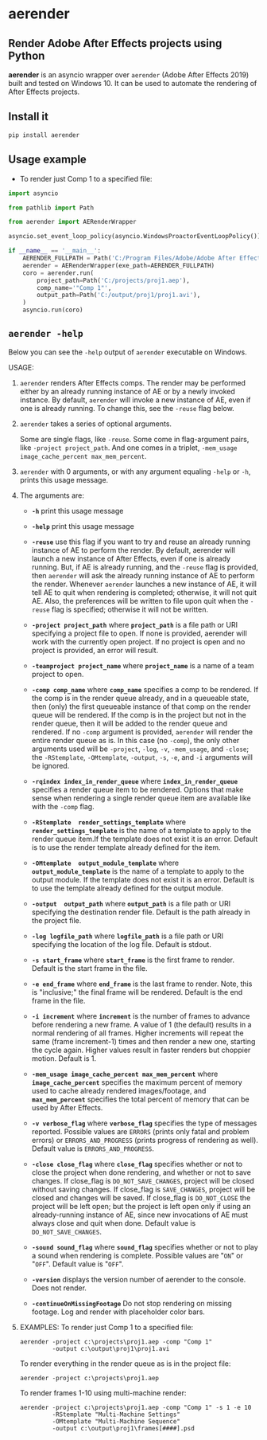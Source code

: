 # aerender

## Render Adobe After Effects projects using Python

**aerender** is an asyncio wrapper over `aerender` (Adobe After Effects 2019)
built and tested on Windows 10. It can be used to automate the rendering of
After Effects projects.

## Install it

    pip install aerender

## Usage example

- To render just Comp 1 to a specified file:

```python
import asyncio

from pathlib import Path

from aerender import AERenderWrapper

asyncio.set_event_loop_policy(asyncio.WindowsProactorEventLoopPolicy())

if __name__ == '__main__':
    AERENDER_FULLPATH = Path('C:/Program Files/Adobe/Adobe After Effects CC 2019/Support Files/aerender')
    aerender = AERenderWrapper(exe_path=AERENDER_FULLPATH)
    coro = aerender.run(
        project_path=Path('C:/projects/proj1.aep'),
        comp_name='"Comp 1"',
        output_path=Path('C:/output/proj1/proj1.avi'),
    )
    asyncio.run(coro)
```

## `aerender -help`

Below you can see the `-help` output of `aerender` executable on Windows.

USAGE:
   1. `aerender` renders After Effects comps. The render may be performed either
      by an already running instance of AE or by a newly invoked instance. By
      default, `aerender` will invoke a new instance of AE, even if one is
      already running. To change this, see the `-reuse` flag below.

   2. `aerender` takes a series of optional arguments.

      Some are single flags, like `-reuse`. Some come in flag-argument
      pairs, like `-project project_path`. And one comes in a triplet,
      `-mem_usage image_cache_percent max_mem_percent`.

   3. `aerender` with 0 arguments, or with any argument equaling `-help`
      or `-h`, prints this usage message.

   4. The arguments are:

      - **`-h`**              print this usage message

      - **`-help`**           print this usage message

      - **`-reuse`**          use this flag if you want to try and reuse
                              an already running instance of AE to perform the
                              render.  By default, aerender will launch a new
                              instance of After Effects, even if one is already
                              running.  But, if AE is already running, and the
                              `-reuse` flag is provided, then `aerender` will
                              ask the already running instance of AE to perform
                              the render. Whenever `aerender` launches a new
                              instance of AE, it will tell AE to quit when
                              rendering is completed; otherwise, it will not
                              quit AE. Also, the preferences will be written
                              to file upon quit when the `-reuse` flag is
                              specified; otherwise it will not be written.

      - **`-project project_path`**
                            where **`project_path`** is a file path or URI
                            specifying a project file to open.
                            If none is provided, aerender will work with the
                            currently open project.
                            If no project is open and no project is provided,
                            an error will result.

      - **`-teamproject project_name`**
                            where **`project_name`** is a name of a
                            team project to open.

      - **`-comp comp_name`**
                            where **`comp_name`** specifies a comp to be rendered.
                            If the comp is in the render queue already, and
                            in a queueable state, then (only) the first
                            queueable instance of that comp on the render
                            queue will be rendered. If the comp is in the
                            project but not in the render queue, then it will
                            be added to the render queue and rendered.
                            If no `-comp` argument is provided, `aerender` will
                            render the entire render queue as is. In this
                            case (no `-comp`), the only other arguments used
                            will be `-project`, `-log`, `-v`, `-mem_usage`, and
                            `-close`; the `-RStemplate`, `-OMtemplate`, `-output`,
                            `-s`, `-e`,  and `-i` arguments will be ignored.

      - **`-rqindex index_in_render_queue`**
                            where **`index_in_render_queue`** specifies a
                            render queue item to be rendered. Options that make
                            sense when rendering a single render queue item
                            are available like with the `-comp` flag.

      - **`-RStemplate  render_settings_template`**
                            where **`render_settings_template`**
                            is the name of a template to apply to the render
                            queue item.If the template does not exist it is
                            an error.
                            Default is to use the render template already
                            defined for the item.

      - **`-OMtemplate  output_module_template`**
                            where **`output_module_template`**
                            is the name of a template to apply to the
                            output module. If the template does not exist
                            it is an error.
                            Default is to use the template already defined
                            for the output module.

      - **`-output  output_path`**
                            where **`output_path`** is a file path or URI
                            specifying the destination render file.
                            Default is the path already in the project file.

      - **`-log logfile_path`**
                            where **`logfile_path`** is a file path or URI
                            specifying the location of the log file.
                            Default is stdout.

      - **`-s start_frame`**
                            where **`start_frame`** is the first frame to render.
                            Default is the start frame in the file.

      - **`-e end_frame`**
                            where **`end_frame`** is the last frame to render.
                            Note, this is "inclusive;" the final frame
                            will be rendered.
                            Default is the end frame in the file.

      - **`-i increment`**
                            where **`increment`** is the number of frames to
                            advance before rendering a new frame. A value
                            of 1 (the default) results in a normal rendering
                            of all frames. Higher increments will repeat the
                            same (frame increment-1) times and then render a
                            new one, starting the cycle again. Higher values
                            result in faster renders but choppier motion.
                            Default is 1.

      - **`-mem_usage image_cache_percent max_mem_percent`**
                            where **`image_cache_percent`** specifies the maximum
                            percent of memory used to cache already rendered
                            images/footage, and **`max_mem_percent`** specifies
                            the total percent of memory that can be
                            used by After Effects.

      - **`-v verbose_flag`**
                            where **`verbose_flag`** specifies the type of
                            messages reported.  Possible values are `ERRORS`
                            (prints only fatal and problem errors) or
                            `ERRORS_AND_PROGRESS` (prints progress of rendering
                            as well).
                            Default value is `ERRORS_AND_PROGRESS`.

      - **`-close close_flag`**
                            where **`close_flag`** specifies whether or not to
                            close the project when done rendering, and
                            whether or not to save changes. If close_flag is
                            `DO_NOT_SAVE_CHANGES`, project will be closed
                            without saving changes. If close_flag is
                            `SAVE_CHANGES`, project will be closed and changes
                            will be saved. If close_flag is `DO_NOT_CLOSE` the
                            project will be left open; but the project is
                            left open only if using an already-running
                            instance of AE, since new invocations of AE must
                            always close and quit when done.
                            Default value is `DO_NOT_SAVE_CHANGES`.

      - **`-sound sound_flag`**
                            where **`sound_flag`** specifies whether or not to play
                            a sound when rendering is complete. Possible
                            values are "`ON`" or "`OFF`".
                            Default value is "`OFF`".

      - **`-version`**
                            displays the version number of aerender to the
                            console. Does not render.

      - **`-continueOnMissingFootage`**
                            Do not stop rendering on missing footage. Log and
                            render with placeholder color bars.

   5. EXAMPLES:
      To render just Comp 1 to a specified file:

          aerender -project c:\projects\proj1.aep -comp "Comp 1"
                   -output c:\output\proj1\proj1.avi

      To render everything in the render queue as is in the project file:

          aerender -project c:\projects\proj1.aep

      To render frames 1-10 using multi-machine render:

          aerender -project c:\projects\proj1.aep -comp "Comp 1" -s 1 -e 10
                   -RStemplate "Multi-Machine Settings"
                   -OMtemplate "Multi-Machine Sequence"
                   -output c:\output\proj1\frames[####].psd
